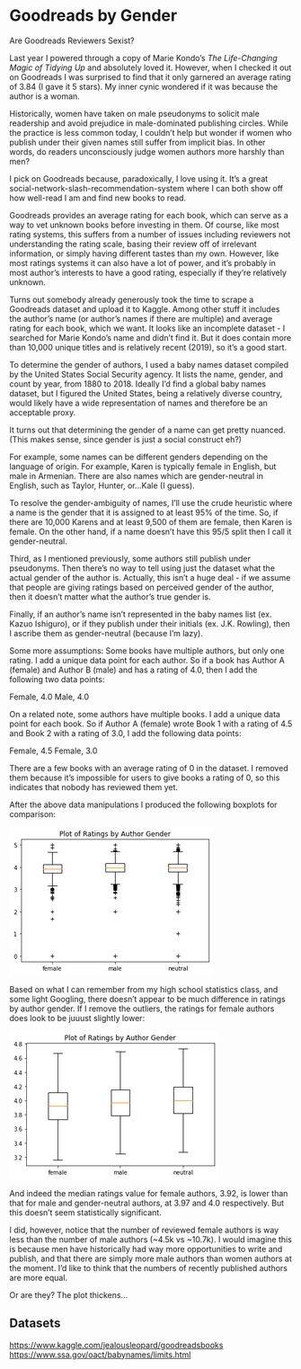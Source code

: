 # Goodreads by Gender
Are Goodreads Reviewers Sexist?

Last year I powered through a copy of Marie Kondo’s <em>The Life-Changing Magic of Tidying Up</em> and absolutely loved it. However, when I checked it out on Goodreads I was surprised to find that it only garnered an average rating of 3.84 (I gave it 5 stars). My inner cynic wondered if it was because the author is a woman.

Historically, women have taken on male pseudonyms to solicit male readership and avoid prejudice in male-dominated publishing circles. While the practice is less common today, I couldn’t help but wonder if women who publish under their given names still suffer from implicit bias. In other words, do readers unconsciously judge women authors more harshly than men?

I pick on Goodreads because, paradoxically, I love using it. It’s a great social-network-slash-recommendation-system where I can both show off how well-read I am and find new books to read.

Goodreads provides an average rating for each book, which can serve as a way to vet unknown books before investing in them. Of course, like most rating systems, this suffers from a number of issues including reviewers not understanding the rating scale, basing their review off of irrelevant information, or simply having different tastes than my own. However, like most ratings systems it can also have a lot of power, and it’s probably in most author’s interests to have a good rating, especially if they’re relatively unknown.

Turns out somebody already generously took the time to scrape a Goodreads dataset and upload it to Kaggle. Among other stuff it includes the author’s name (or author’s names if there are multiple) and average rating for each book, which we want. It looks like an incomplete dataset - I searched for Marie Kondo’s name and didn’t find it. But it does contain more than 10,000 unique titles and is relatively recent (2019), so it’s a good start.

To determine the gender of authors, I used a baby names dataset compiled by the United States Social Security agency. It lists the name, gender, and count by year, from 1880 to 2018. Ideally I’d find a global baby names dataset, but I figured the United States, being a relatively diverse country, would likely have a wide representation of names and therefore be an acceptable proxy.

It turns out that determining the gender of a name can get pretty nuanced. (This makes sense, since gender is just a social construct eh?)

For example, some names can be different genders depending on the language of origin. For example, Karen is typically female in English, but male in Armenian. There are also names which are gender-neutral in English, such as Taylor, Hunter, or...Kale (I guess). 

To resolve the gender-ambiguity of names, I’ll use the crude heuristic where a name is the gender that it is assigned to at least 95% of the time. So, if there are 10,000 Karens and at least 9,500 of them are female, then Karen is female. On the other hand, if a name doesn’t have this 95/5 split then I call it gender-neutral.

Third, as I mentioned previously, some authors still publish under pseudonyms. Then there’s no way to tell using just the dataset what the actual gender of the author is. Actually, this isn’t a huge deal - if we assume that people are giving ratings based on perceived gender of the author, then it doesn’t matter what the author’s true gender is. 

Finally, if an author’s name isn’t represented in the baby names list (ex. Kazuo Ishiguro), or if they publish under their initials (ex. J.K. Rowling), then I ascribe them as gender-neutral (because I’m lazy).

Some more assumptions:
Some books have multiple authors, but only one rating. I add a unique data point for each author. So if a book has Author A (female) and Author B (male) and has a rating of 4.0, then I add the following two data points:

Female, 4.0
Male, 4.0

On a related note, some authors have multiple books. I add a unique data point for each book. So if Author A (female) wrote Book 1 with a rating of 4.5 and Book 2 with a rating of 3.0, I add the following data points:

Female, 4.5
Female, 3.0

There are a few books with an average rating of 0 in the dataset. I removed them because it’s impossible for users to give books a rating of 0, so this indicates that nobody has reviewed them yet.

After the above data manipulations I produced the following boxplots for comparison:

![image info](ratings_by_author_gender_with_outliers.png)

Based on what I can remember from my high school statistics class, and some light Googling, there doesn’t appear to be much difference in ratings by author gender. If I remove the outliers, the ratings for female authors does look to be juuust slightly lower:

![image info](ratings_by_author_gender.png)

And indeed the median ratings value for female authors, 3.92, is lower than that for male and gender-neutral authors, at 3.97 and 4.0 respectively. But this doesn’t seem statistically significant.

I did, however, notice that the number of reviewed female authors is way less than the number of male authors (~4.5k vs ~10.7k). I would imagine this is because men have historically had way more opportunities to write and publish, and that there are simply more male authors than women authors at the moment. I’d like to think that the numbers of recently published authors are more equal.

Or are they? The plot thickens...

## Datasets
https://www.kaggle.com/jealousleopard/goodreadsbooks
https://www.ssa.gov/oact/babynames/limits.html
